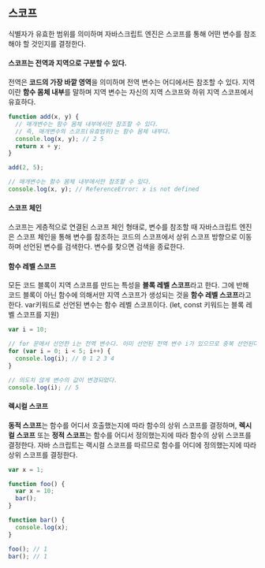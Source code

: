 ## 스코프
식별자가 유효한 범위를 의미하며 자바스크립트 엔진은 스코프를 통해 어떤 변수를 참조해야 할 것인지를 결정한다.
#### 스코프는 전역과 지역으로 구분할 수 있다. 
전역은 **코드의 가장 바깥 영역**을 의미하며 전역 변수는 어디에서든 참조할 수 있다. 지역이란 **함수 몸체 내부**를 말하며 지역 변수는 자신의 지역 스코프와 하위 지역 스코프에서 유효하다.
```javascript
function add(x, y) {
  // 매개변수는 함수 몸체 내부에서만 참조할 수 있다.
  // 즉, 매개변수의 스코프(유효범위)는 함수 몸체 내부다.
  console.log(x, y); // 2 5
  return x + y;
}

add(2, 5);

// 매개변수는 함수 몸체 내부에서만 참조할 수 있다.
console.log(x, y); // ReferenceError: x is not defined
```
#### 스코프 체인
스코프는 게층적으로 연결된 스코프 체인 형태로, 변수를 참조할 때 자바스크립트 엔진은 스코프 체인을 통해 변수를 참조하는 코드의 스코프에서 상위 스코프 방향으로 이동하며 선언된 변수를 검색한다. 변수를 찾으면 검색을 종료한다.

#### 함수 레벨 스코프
모든 코드 블록이 지역 스코프를 만드는 특성을 **블록 레벨 스코프**라고 한다. 
그에 반해 코드 블록이 아닌 함수에 의해서만 지역 스코프가 생성되는 것을 **함수 레벨 스코프**라고 한다. var키워드로 선언된 변수는 함수 레벨 스코프이다. (let, const 키워드는 블록 레벨 스코프를 지원)
```javascript
var i = 10;

// for 문에서 선언한 i는 전역 변수다. 이미 선언된 전역 변수 i가 있으므로 중복 선언된다.
for (var i = 0; i < 5; i++) {
  console.log(i); // 0 1 2 3 4
}

// 의도치 않게 변수의 값이 변경되었다.
console.log(i); // 5
```

#### 렉시컬 스코프
**동적 스코프**는 함수를 어디서 호출했는지에 따라 함수의 상위 스코프를 결정하며, 
**렉시컬 스코프** 또는 **정적 스코프**는 함수를 어디서 정의했는지에 따라 함수의 상위 스코프를 결정한다. 자바 스크립트는 랙시컬 스코프를 따르므로 함수를 어디에 정의했는지에 따라 상위 스코프를 결정한다.
```javascript
var x = 1;

function foo() {
  var x = 10;
  bar();
}

function bar() {
  console.log(x);
}

foo(); // 1
bar(); // 1
```
